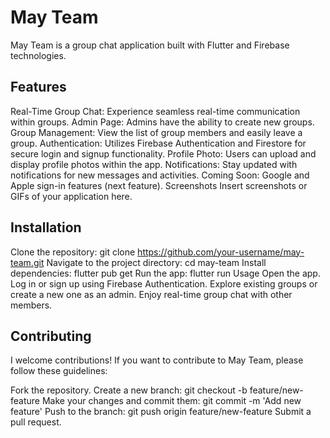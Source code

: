 # May Team
May Team is a group chat application built with Flutter and Firebase technologies.

## Features
Real-Time Group Chat: Experience seamless real-time communication within groups.
Admin Page: Admins have the ability to create new groups.
Group Management: View the list of group members and easily leave a group.
Authentication: Utilizes Firebase Authentication and Firestore for secure login and signup functionality.
Profile Photo: Users can upload and display profile photos within the app.
Notifications: Stay updated with notifications for new messages and activities.
Coming Soon: Google and Apple sign-in features (next feature).
Screenshots
Insert screenshots or GIFs of your application here.

## Installation
Clone the repository: git clone https://github.com/your-username/may-team.git
Navigate to the project directory: cd may-team
Install dependencies: flutter pub get
Run the app: flutter run
Usage
Open the app.
Log in or sign up using Firebase Authentication.
Explore existing groups or create a new one as an admin.
Enjoy real-time group chat with other members.

## Contributing
I welcome contributions! If you want to contribute to May Team, please follow these guidelines:

Fork the repository.
Create a new branch: git checkout -b feature/new-feature
Make your changes and commit them: git commit -m 'Add new feature'
Push to the branch: git push origin feature/new-feature
Submit a pull request.

